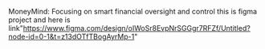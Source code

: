 MoneyMind: Focusing on smart financial oversight and control 
this is figma project and here is link"https://www.figma.com/design/oIWoSr8EvpNrSGGgr7RFZf/Untitled?node-id=0-1&t=z13dOTfTBogAyrMp-1"
